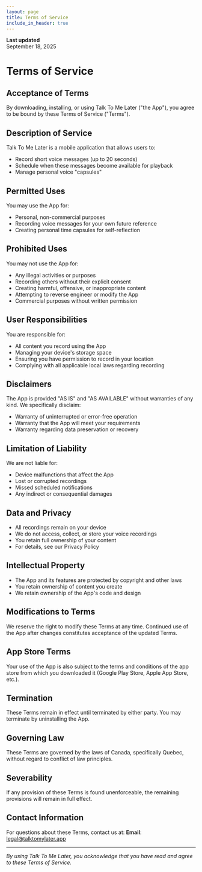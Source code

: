 ```yaml
---
layout: page
title: Terms of Service
include_in_header: true
---
```


**Last updated**  
September 18, 2025

# Terms of Service

## Acceptance of Terms

By downloading, installing, or using Talk To Me Later ("the App"), you agree to be bound by these Terms of Service ("Terms").

## Description of Service

Talk To Me Later is a mobile application that allows users to:
- Record short voice messages (up to 20 seconds)
- Schedule when these messages become available for playback
- Manage personal voice "capsules"

## Permitted Uses

You may use the App for:
- Personal, non-commercial purposes
- Recording voice messages for your own future reference
- Creating personal time capsules for self-reflection

## Prohibited Uses

You may not use the App for:
- Any illegal activities or purposes
- Recording others without their explicit consent
- Creating harmful, offensive, or inappropriate content
- Attempting to reverse engineer or modify the App
- Commercial purposes without written permission

## User Responsibilities

You are responsible for:
- All content you record using the App
- Managing your device's storage space
- Ensuring you have permission to record in your location
- Complying with all applicable local laws regarding recording

## Disclaimers

The App is provided "AS IS" and "AS AVAILABLE" without warranties of any kind. We specifically disclaim:
- Warranty of uninterrupted or error-free operation
- Warranty that the App will meet your requirements
- Warranty regarding data preservation or recovery

## Limitation of Liability

We are not liable for:
- Device malfunctions that affect the App
- Lost or corrupted recordings
- Missed scheduled notifications
- Any indirect or consequential damages

## Data and Privacy

- All recordings remain on your device
- We do not access, collect, or store your voice recordings
- You retain full ownership of your content
- For details, see our Privacy Policy

## Intellectual Property

- The App and its features are protected by copyright and other laws
- You retain ownership of content you create
- We retain ownership of the App's code and design

## Modifications to Terms

We reserve the right to modify these Terms at any time. Continued use of the App after changes constitutes acceptance of the updated Terms.

## App Store Terms

Your use of the App is also subject to the terms and conditions of the app store from which you downloaded it (Google Play Store, Apple App Store, etc.).

## Termination

These Terms remain in effect until terminated by either party. You may terminate by uninstalling the App.

## Governing Law

These Terms are governed by the laws of Canada, specifically Quebec, without regard to conflict of law principles.

## Severability

If any provision of these Terms is found unenforceable, the remaining provisions will remain in full effect.

## Contact Information

For questions about these Terms, contact us at:
**Email**: legal@talktomylater.app

---

*By using Talk To Me Later, you acknowledge that you have read and agree to these Terms of Service.*
